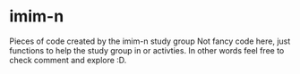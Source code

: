 # imim-n
Pieces of code created by the imim-n study group 
Not fancy code here, just functions to help the study group in or activties.
In other words feel free to check comment and explore :D. 

